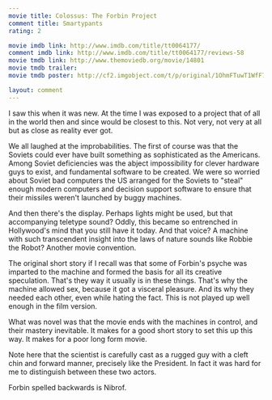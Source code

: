 ```yaml
---
movie title: Colossus: The Forbin Project
comment title: Smartypants
rating: 2

movie imdb link: http://www.imdb.com/title/tt0064177/
comment imdb link: http://www.imdb.com/title/tt0064177/reviews-58
movie tmdb link: http://www.themoviedb.org/movie/14801
movie tmdb trailer: 
movie tmdb poster: http://cf2.imgobject.com/t/p/original/1OhmFTuwT1WfF7P74dKsQun8Srq.jpg

layout: comment
---
```


I saw this when it was new. At the time I was exposed to a project that of all in the world then and since would be closest to this. Not very, not very at all but as close as reality ever got.

We all laughed at the improbabilities. The first of course was that the Soviets could ever have built something as sophisticated as the Americans. Among Soviet deficiencies was the abject impossibility for clever hardware guys to exist, and fundamental software to be created. We were so worried about Soviet bad computers the US arranged for the Soviets to "steal" enough modern computers and decision support software to ensure that their missiles weren't launched by buggy machines.

And then there's the display. Perhaps lights might be used, but that accompanying teletype sound? Oddly, this became so entrenched in Hollywood's mind that you still have it today. And that voice? A machine with such transcendent insight into the laws of nature sounds like Robbie the Robot? Another movie convention.

The original short story if I recall was that some of Forbin's psyche was imparted to the machine and formed the basis for all its creative speculation. That's they way it usually is in these things. That's why the machine allowed sex, because it got a visceral pleasure. And its why they needed each other, even while hating the fact. This is not played up well enough in the film version.

What was novel was that the movie ends with the machines in control, and their mastery inevitable. It makes for a good short story to set this up this way. It makes for a poor long form movie.

Note here that the scientist is carefully cast as a rugged guy with a cleft chin and forward manner, precisely like the President. In fact it was hard for me to distinguish between these two actors.

Forbin spelled backwards is Nibrof.